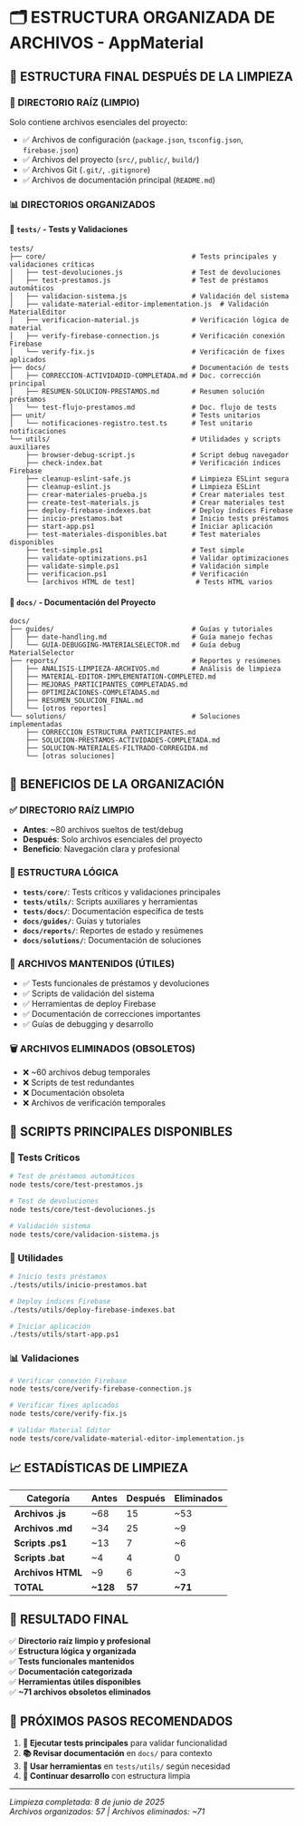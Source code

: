 # 🗂️ ESTRUCTURA ORGANIZADA DE ARCHIVOS - AppMaterial

## 📁 ESTRUCTURA FINAL DESPUÉS DE LA LIMPIEZA

### 🎯 DIRECTORIO RAÍZ (LIMPIO)
Solo contiene archivos esenciales del proyecto:
- ✅ Archivos de configuración (`package.json`, `tsconfig.json`, `firebase.json`)
- ✅ Archivos del proyecto (`src/`, `public/`, `build/`)
- ✅ Archivos Git (`.git/`, `.gitignore`)
- ✅ Archivos de documentación principal (`README.md`)

### 📊 DIRECTORIOS ORGANIZADOS

#### 📂 `tests/` - Tests y Validaciones
```
tests/
├── core/                                    # Tests principales y validaciones críticas
│   ├── test-devoluciones.js                 # Test de devoluciones
│   ├── test-prestamos.js                    # Test de préstamos automáticos
│   ├── validacion-sistema.js                # Validación del sistema
│   ├── validate-material-editor-implementation.js  # Validación MaterialEditor
│   ├── verificacion-material.js             # Verificación lógica de material
│   ├── verify-firebase-connection.js        # Verificación conexión Firebase
│   └── verify-fix.js                        # Verificación de fixes aplicados
├── docs/                                    # Documentación de tests
│   ├── CORRECCION-ACTIVIDADID-COMPLETADA.md # Doc. corrección principal
│   ├── RESUMEN-SOLUCION-PRESTAMOS.md        # Resumen solución préstamos
│   └── test-flujo-prestamos.md              # Doc. flujo de tests
├── unit/                                    # Tests unitarios
│   └── notificaciones-registro.test.ts      # Test unitario notificaciones
└── utils/                                   # Utilidades y scripts auxiliares
    ├── browser-debug-script.js              # Script debug navegador
    ├── check-index.bat                      # Verificación índices Firebase
    ├── cleanup-eslint-safe.js               # Limpieza ESLint segura
    ├── cleanup-eslint.js                    # Limpieza ESLint
    ├── crear-materiales-prueba.js           # Crear materiales test
    ├── create-test-materials.js             # Crear materiales test
    ├── deploy-firebase-indexes.bat          # Deploy índices Firebase
    ├── inicio-prestamos.bat                 # Inicio tests préstamos
    ├── start-app.ps1                        # Iniciar aplicación
    ├── test-materiales-disponibles.bat      # Test materiales disponibles
    ├── test-simple.ps1                      # Test simple
    ├── validate-optimizations.ps1           # Validar optimizaciones
    ├── validate-simple.ps1                  # Validación simple
    ├── verificacion.ps1                     # Verificación
    └── [archivos HTML de test]               # Tests HTML varios
```

#### 📂 `docs/` - Documentación del Proyecto
```
docs/
├── guides/                                  # Guías y tutoriales
│   ├── date-handling.md                     # Guía manejo fechas
│   └── GUIA-DEBUGGING-MATERIALSELECTOR.md   # Guía debug MaterialSelector
├── reports/                                 # Reportes y resúmenes
│   ├── ANALISIS-LIMPIEZA-ARCHIVOS.md        # Análisis de limpieza
│   ├── MATERIAL-EDITOR-IMPLEMENTATION-COMPLETED.md
│   ├── MEJORAS_PARTICIPANTES_COMPLETADAS.md
│   ├── OPTIMIZACIONES-COMPLETADAS.md
│   ├── RESUMEN_SOLUCION_FINAL.md
│   └── [otros reportes]
└── solutions/                               # Soluciones implementadas
    ├── CORRECCION_ESTRUCTURA_PARTICIPANTES.md
    ├── SOLUCION-PRESTAMOS-ACTIVIDADES-COMPLETADA.md
    ├── SOLUCION-MATERIALES-FILTRADO-CORREGIDA.md
    └── [otras soluciones]
```

## 🎯 BENEFICIOS DE LA ORGANIZACIÓN

### ✅ DIRECTORIO RAÍZ LIMPIO
- **Antes**: ~80 archivos sueltos de test/debug
- **Después**: Solo archivos esenciales del proyecto
- **Beneficio**: Navegación clara y profesional

### 📁 ESTRUCTURA LÓGICA
- **`tests/core/`**: Tests críticos y validaciones principales
- **`tests/utils/`**: Scripts auxiliares y herramientas
- **`tests/docs/`**: Documentación específica de tests
- **`docs/guides/`**: Guías y tutoriales
- **`docs/reports/`**: Reportes de estado y resúmenes
- **`docs/solutions/`**: Documentación de soluciones

### 🔧 ARCHIVOS MANTENIDOS (ÚTILES)
- ✅ Tests funcionales de préstamos y devoluciones
- ✅ Scripts de validación del sistema
- ✅ Herramientas de deploy Firebase
- ✅ Documentación de correcciones importantes
- ✅ Guías de debugging y desarrollo

### 🗑️ ARCHIVOS ELIMINADOS (OBSOLETOS)
- ❌ ~60 archivos debug temporales
- ❌ Scripts de test redundantes
- ❌ Documentación obsoleta
- ❌ Archivos de verificación temporales

## 🚀 SCRIPTS PRINCIPALES DISPONIBLES

### 🧪 Tests Críticos
```bash
# Test de préstamos automáticos
node tests/core/test-prestamos.js

# Test de devoluciones
node tests/core/test-devoluciones.js

# Validación sistema
node tests/core/validacion-sistema.js
```

### 🔧 Utilidades
```bash
# Inicio tests préstamos
./tests/utils/inicio-prestamos.bat

# Deploy índices Firebase
./tests/utils/deploy-firebase-indexes.bat

# Iniciar aplicación
./tests/utils/start-app.ps1
```

### 📊 Validaciones
```bash
# Verificar conexión Firebase
node tests/core/verify-firebase-connection.js

# Verificar fixes aplicados
node tests/core/verify-fix.js

# Validar Material Editor
node tests/core/validate-material-editor-implementation.js
```

## 📈 ESTADÍSTICAS DE LIMPIEZA

| Categoría | Antes | Después | Eliminados |
|-----------|-------|---------|------------|
| **Archivos .js** | ~68 | 15 | ~53 |
| **Archivos .md** | ~34 | 25 | ~9 |
| **Scripts .ps1** | ~13 | 7 | ~6 |
| **Scripts .bat** | ~4 | 4 | 0 |
| **Archivos HTML** | ~9 | 6 | ~3 |
| **TOTAL** | **~128** | **57** | **~71** |

## 🎊 RESULTADO FINAL

✅ **Directorio raíz limpio y profesional**  
✅ **Estructura lógica y organizada**  
✅ **Tests funcionales mantenidos**  
✅ **Documentación categorizada**  
✅ **Herramientas útiles disponibles**  
✅ **~71 archivos obsoletos eliminados**  

## 📝 PRÓXIMOS PASOS RECOMENDADOS

1. **🧪 Ejecutar tests principales** para validar funcionalidad
2. **📚 Revisar documentación** en `docs/` para contexto
3. **🔧 Usar herramientas** en `tests/utils/` según necesidad
4. **🚀 Continuar desarrollo** con estructura limpia

---
*Limpieza completada: 8 de junio de 2025*  
*Archivos organizados: 57 | Archivos eliminados: ~71*
